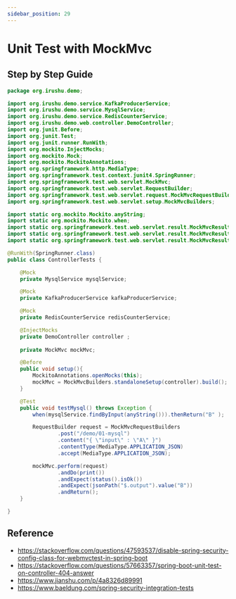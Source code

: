 ```yaml
---
sidebar_position: 29
---
```


# Unit Test with MockMvc

## Step by Step Guide

```java title="oorg.irushu.demo.ControllerTests" showLineNumbers
package org.irushu.demo;

import org.irushu.demo.service.KafkaProducerService;
import org.irushu.demo.service.MysqlService;
import org.irushu.demo.service.RedisCounterService;
import org.irushu.demo.web.controller.DemoController;
import org.junit.Before;
import org.junit.Test;
import org.junit.runner.RunWith;
import org.mockito.InjectMocks;
import org.mockito.Mock;
import org.mockito.MockitoAnnotations;
import org.springframework.http.MediaType;
import org.springframework.test.context.junit4.SpringRunner;
import org.springframework.test.web.servlet.MockMvc;
import org.springframework.test.web.servlet.RequestBuilder;
import org.springframework.test.web.servlet.request.MockMvcRequestBuilders;
import org.springframework.test.web.servlet.setup.MockMvcBuilders;

import static org.mockito.Mockito.anyString;
import static org.mockito.Mockito.when;
import static org.springframework.test.web.servlet.result.MockMvcResultHandlers.print;
import static org.springframework.test.web.servlet.result.MockMvcResultMatchers.jsonPath;
import static org.springframework.test.web.servlet.result.MockMvcResultMatchers.status;

@RunWith(SpringRunner.class)
public class ControllerTests {

    @Mock
    private MysqlService mysqlService;

    @Mock
    private KafkaProducerService kafkaProducerService;

    @Mock
    private RedisCounterService redisCounterService;

    @InjectMocks
    private DemoController controller ;
    
    private MockMvc mockMvc;

    @Before
    public void setup(){
        MockitoAnnotations.openMocks(this);
        mockMvc = MockMvcBuilders.standaloneSetup(controller).build();
    }

    @Test
    public void testMysql() throws Exception {
        when(mysqlService.findByInput(anyString())).thenReturn("B" );

        RequestBuilder request = MockMvcRequestBuilders
                .post("/demo/01-mysql")
                .content("{ \"input\" : \"A\" }")
                .contentType(MediaType.APPLICATION_JSON)
                .accept(MediaType.APPLICATION_JSON);

        mockMvc.perform(request)
                .andDo(print())
                .andExpect(status().isOk())
                .andExpect(jsonPath("$.output").value("B"))
                .andReturn();
    }

}
```

## Reference
- https://stackoverflow.com/questions/47593537/disable-spring-security-config-class-for-webmvctest-in-spring-boot
- https://stackoverflow.com/questions/57663357/spring-boot-unit-test-on-controller-404-answer
- https://www.jianshu.com/p/4a8326d89991
- https://www.baeldung.com/spring-security-integration-tests